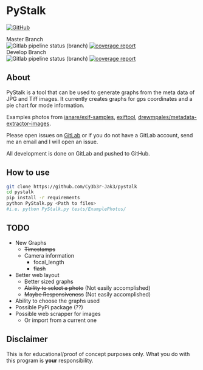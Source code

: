 # PyStalk

[![GitHub](https://img.shields.io/github/license/Cy3b3r-Jak3/pystalk?style=flat)](https://github.com/Cy3b3r-Jak3/PyStalk/blob/master/LICENSE)

Master Branch  
![Gitlab pipeline status (branch)](https://img.shields.io/gitlab/pipeline/Cy3b3r-Jak3/pystalk/master?label=Master%20Build&style=flat) [![coverage report](https://gitlab.com/Cy3b3r-Jak3/pystalk/badges/master/coverage.svg)](https://gitlab.com/Cy3b3r-Jak3/pystalk/commits/master)  
Develop Branch  
![Gitlab pipeline status (branch)](https://img.shields.io/gitlab/pipeline/Cy3b3r-Jak3/pystalk/develop?label=Develop%20Build&style=flat) [![coverage report](https://gitlab.com/Cy3b3r-Jak3/pystalk/badges/develop/coverage.svg)](https://gitlab.com/Cy3b3r-Jak3/pystalk/commits/develop)

## About

PyStalk is a tool that can be used to generate graphs from the meta data of JPG and Tiff images. It currently creates graphs for gps coordinates and a pie chart for mode information.

Examples photos from [ianare/exif-samples](https://github.com/ianare/exif-samples/tree/master/jpg/gps), [exiftool](https://owl.phy.queensu.ca/~phil/exiftool/sample_images.html), [drewmpales/metadata-extractor-images](https://github.com/drewnoakes/metadata-extractor-images).

Please open issues on [GitLab](https://gitlab.com/jwhite1st/PyStalk/issues) or if you do not have a GitLab account, send me an email and I will open an issue.

All development is done on GitLab and pushed to GitHub.

## How to use

```bash
git clone https://github.com/Cy3b3r-Jak3/pystalk
cd pystalk
pip install -r requirements
python PyStalk.py <Path to files>
#i.e. python PyStalk.py tests/ExamplePhotos/
```

## TODO

- New Graphs
  - ~~Timestamps~~
  - Camera information
    - focal_length
    - ~~flash~~
- Better web layout
  - Better sized graphs
  - ~~Ability to select a photo~~ (Not easily accomplished)
  - ~~Maybe Responsiveness~~ (Not easily accomplished)
- Ability to choose the graphs used
- Possible PyPi package (??)
- Possible web scrapper for images
  - Or import from a current one

## Disclaimer

This is for educational/proof of concept purposes only. What you do with this program is **your** responsibility.
